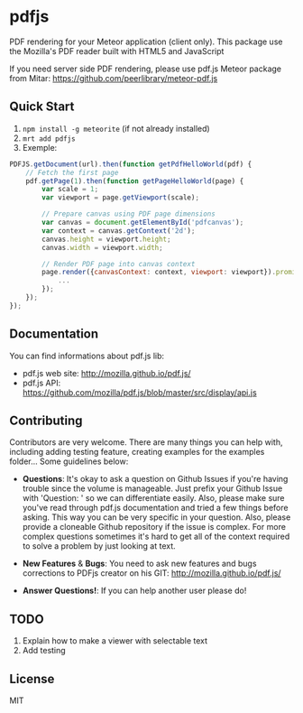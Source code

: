 # pdfjs

PDF rendering for your Meteor application (client only).
This package use the Mozilla's PDF reader built with HTML5 and JavaScript

If you need server side PDF rendering, please use pdf.js Meteor package from Mitar:
https://github.com/peerlibrary/meteor-pdf.js

## Quick Start
1. `npm install -g meteorite` (if not already installed)
2. `mrt add pdfjs`
3. Exemple: 
```js
PDFJS.getDocument(url).then(function getPdfHelloWorld(pdf) {
	// Fetch the first page
	pdf.getPage(1).then(function getPageHelloWorld(page) {
		var scale = 1;
		var viewport = page.getViewport(scale);

		// Prepare canvas using PDF page dimensions
		var canvas = document.getElementById('pdfcanvas');
		var context = canvas.getContext('2d');
		canvas.height = viewport.height;
		canvas.width = viewport.width;

		// Render PDF page into canvas context
		page.render({canvasContext: context, viewport: viewport}).promise.then(function () {
			...
		});
	});
});
```

## Documentation
You can find informations about pdf.js lib:
* pdf.js web site: http://mozilla.github.io/pdf.js/
* pdf.js API: https://github.com/mozilla/pdf.js/blob/master/src/display/api.js

## Contributing
Contributors are very welcome. There are many things you can help with,
including adding testing feature, creating examples for the examples folder...
Some guidelines below:

* **Questions**: It's okay to ask a question on Github Issues if you're
  having trouble since the volume is manageable. Just prefix your Github Issue with
  'Question: ' so we can differentiate easily. Also, please make sure you've read through
  pdf.js documentation and tried a few things before asking. This way you can be very
  specific in your question. Also, please provide a cloneable Github repository
  if the issue is complex. For more complex questions sometimes it's hard to get all of the context
  required to solve a problem by just looking at text.

* **New Features** & **Bugs**: You need to ask new features and bugs corrections to PDFjs creator
  on his GIT: http://mozilla.github.io/pdf.js/

* **Answer Questions!**: If you can help another user please do!

## TODO
1. Explain how to make a viewer with selectable text
2. Add testing

## License
MIT